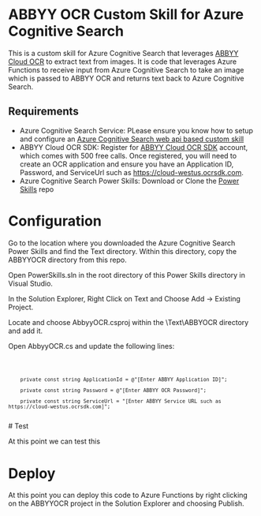 # ABBYY OCR Custom Skill for Azure Cognitive Search

This is a custom skill for Azure Cognitive Search that leverages [ABBYY Cloud OCR](https://www.ocrsdk.com/) to extract text from images.  It is code that leverages Azure Functions to receive input from Azure Cognitive Search to take an image which is passed to ABBYY OCR and returns text back to Azure Cognitive Search.

## Requirements
* Azure Cognitive Search Service: PLease ensure you know how to setup and configure an [Azure Cognitive Search web api based custom skill](https://docs.microsoft.com/en-us/azure/search/cognitive-search-custom-skill-web-api)
* ABBYY Cloud OCR SDK: Register for [ABBYY Cloud OCR SDK](https://www.ocrsdk.com/) account, which comes with 500 free calls.  Once registered, you will need to create an OCR application and ensure you have an Application ID, Password, and ServiceUrl such as https://cloud-westus.ocrsdk.com.
* Azure Cognitive Search Power Skills: Download or Clone the [Power Skills](https://github.com/Azure-Samples/azure-search-power-skills) repo 

# Configuration

Go to the location where you downloaded the Azure Cognitive Search Power Skills and find the Text directory.  Within this directory, copy the ABBYYOCR directory from this repo.

Open PowerSkills.sln in the root directory of this Power Skills directory in Visual Studio.  

In the Solution Explorer, Right Click on Text and Choose Add -> Existing Project.

Locate and choose AbbyyOCR.csproj within the \Text\ABBYOCR directory and add it.  

Open AbbyyOCR.cs and update the following lines:

<code>
  
        private const string ApplicationId = @"[Enter ABBYY Application ID]";
  
        private const string Password = @"[Enter ABBYY OCR Password]";
        
        private const string ServiceUrl = "[Enter ABBYY Service URL such as https://cloud-westus.ocrsdk.com]";
</code>
# Test

At this point we can test this 


# Deploy

At this point you can deploy this code to Azure Functions by right clicking on the ABBYYOCR project in the Solution Explorer and choosing Publish. 



